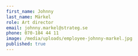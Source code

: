```yaml
---
first_name: Johnny
last_name: Märkel
role: Art director
email: johnny.markel@strateg.se
phone: 070-184 44 11
image: /media/uploads/employee-johnny-markel.jpg
published: true
---
```

